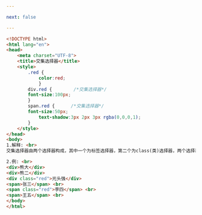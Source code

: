 ```yaml
---

next: false

---
```




<BlogInfo id="48" title="25.交集选择器" author="白日梦想猿" pv=0 read_times=0 pre_cost_time="0分30秒" category="css学习" tag_list="['css学习']" create_time="2020.07.18 17:02:10" update_time="2020.07.18 17:11:27" />

```html
<!DOCTYPE html>
<html lang="en">
<head>
    <meta charset="UTF-8">
    <title>交集选择器</title>
    <style>
        .red {
            color:red;
            }
        div.red {        /*交集选择器*/
        font-size:100px;
        }
        span.red {      /*交集选择器*/
        font-size:50px;
            text-shadow:3px 2px 3px rgba(0,0,0,1);
        }
    </style>
</head>
<body>
1.解释: <br>
交集选择器由两个选择器构成，其中一个为标签选择器，第二个为class(类)选择器，两个选择器之间不能有空格 <br><br><br>

2.例: <br>
<div>熊大</div>
<div>熊二</div>
<div class="red">光头强</div>
<span>张三</span> <br>
<span class="red">李四</span> <br>
<span>王五</span> <br>
</body>
</html>
```



<ActionBox />
